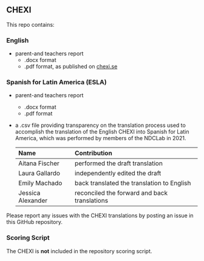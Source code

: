 ## CHEXI

This repo contains:

### English
* parent-and teachers report
    * .docx format
    * .pdf format, as published on [chexi.se](https://chexi.se/downloads)

### Spanish for Latin America (ESLA)
* parent-and teachers report
    * .docx format
    * .pdf format
* a .csv file providing transparency on the translation process used to accomplish the translation of the English CHEXI into Spanish for Latin America, which was performed by members of the NDCLab in 2021.

    | Name | Contribution |
    | :--  | :--  |
    | Aitana Fischer | performed the draft translation |
    | Laura Gallardo | independently edited the draft |
    | Emily Machado | back translated the translation to English |
    | Jessica Alexander | reconciled the forward and back translations |

Please report any issues with the CHEXI translations by posting an issue in this GitHub repository.

### Scoring Script
The CHEXI is **not** included in the repository scoring script.
